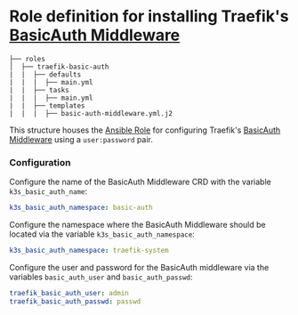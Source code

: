 # Role definition for installing Traefik's [BasicAuth Middleware](https://doc.traefik.io/traefik/middlewares/http/basicauth/)

```
├── roles
│  ├── traefik-basic-auth
|  |  ├── defaults
|  |  |  ├── main.yml
|  |  ├── tasks 
|  |  |  ├── main.yml  
|  |  ├── templates
|  |  |  ├── basic-auth-middleware.yml.j2
```

This structure houses the [Ansible Role](https://docs.ansible.com/ansible/latest/playbook_guide/playbooks_reuse_roles.html#roles) for configuring Traefik's [BasicAuth Middleware](https://doc.traefik.io/traefik/middlewares/http/basicauth/) using a `user:password` pair.

### Configuration

Configure the name of the BasicAuth Middleware CRD with the variable `k3s_basic_auth_name`:

```yaml
k3s_basic_auth_namespace: basic-auth
```

Configure the namespace where the BasicAuth Middleware should be located via the variable `k3s_basic_auth_namespace`:
```yaml
k3s_basic_auth_namespace: traefik-system
```

Configure the user and password for the BasicAuth middleware via the variables `basic_auth_user` and `basic_auth_passwd`:
```yaml
traefik_basic_auth_user: admin
traefik_basic_auth_passwd: passwd
```